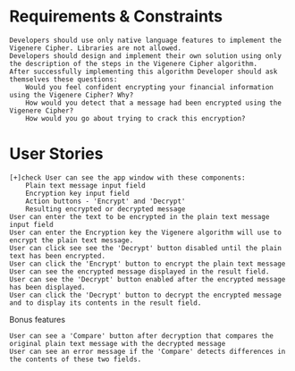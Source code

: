 # Requirements & Constraints

    Developers should use only native language features to implement the Vigenere Cipher. Libraries are not allowed.
    Developers should design and implement their own solution using only the description of the steps in the Vigenere Cipher algorithm.
    After successfully implementing this algorithm Developer should ask themselves these questions:
        Would you feel confident encrypting your financial information using the Vigenere Cipher? Why?
        How would you detect that a message had been encrypted using the Vigenere Cipher?
        How would you go about trying to crack this encryption?

# User Stories

    [+]check User can see the app window with these components:
        Plain text message input field
        Encryption key input field
        Action buttons - 'Encrypt' and 'Decrypt'
        Resulting encrypted or decrypted message
    User can enter the text to be encrypted in the plain text message input field
    User can enter the Encryption key the Vigenere algorithm will use to encrypt the plain text message.
    User can click see see the 'Decrypt' button disabled until the plain text has been encrypted.
    User can click the 'Encrypt' button to encrypt the plain text message
    User can see the encrypted message displayed in the result field.
    User can see the 'Decrypt' button enabled after the encrypted message has been displayed.
    User can click the 'Decrypt' button to decrypt the encrypted message and to display its contents in the result field.

Bonus features

    User can see a 'Compare' button after decryption that compares the original plain text message with the decrypted message
    User can see an error message if the 'Compare' detects differences in the contents of these two fields.
